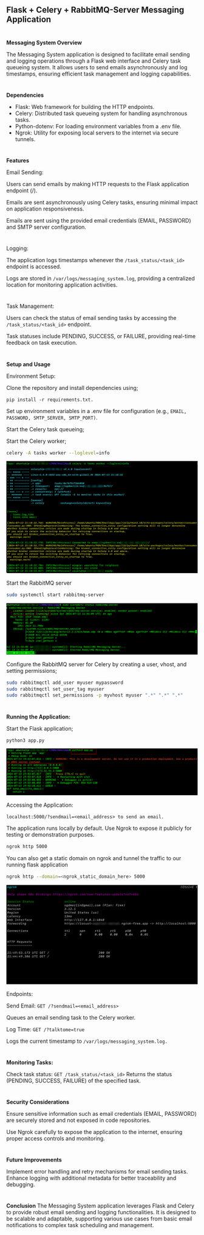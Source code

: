 ## Flask + Celery + RabbitMQ-Server Messaging Application

#

**Messaging System Overview**

The Messaging System application is designed to facilitate email sending and logging operations through a Flask web interface and Celery task queueing system. It allows users to send emails asynchronously and log timestamps, ensuring efficient task management and logging capabilities.

#

**Dependencies**

- Flask: Web framework for building the HTTP endpoints.
- Celery: Distributed task queueing system for handling asynchronous tasks.
- Python-dotenv: For loading environment variables from a .env file.
- Ngrok: Utility for exposing local servers to the internet via secure tunnels.

#

**Features**

Email Sending:

Users can send emails by making HTTP requests to the Flask application endpoint (/).

Emails are sent asynchronously using Celery tasks, ensuring minimal impact on application responsiveness.

Emails are sent using the provided email credentials (EMAIL, PASSWORD) and SMTP server configuration.

#

Logging:

The application logs timestamps whenever the `/task_status/<task_id>` endpoint is accessed.

Logs are stored in `/var/logs/messaging_system.log`, providing a centralized location for monitoring application activities.

#

Task Management:

Users can check the status of email sending tasks by accessing the `/task_status/<task_id>` endpoint.

Task statuses include PENDING, SUCCESS, or FAILURE, providing real-time feedback on task execution.

#

**Setup and Usage**

Environment Setup:

Clone the repository and install dependencies using;

```pthon
pip install -r requirements.txt.
```

Set up environment variables in a .env file for configuration (e.g., `EMAIL, PASSWORD, SMTP_SERVER, SMTP_PORT)`.

Start the Celery task queueing;

Start the Celery worker;

```sh
celery -A tasks worker --loglevel=info
```

![Alt text](image-1.png)

Start the RabbitMQ server

```sh
sudo systemctl start rabbitmq-server
```

![Alt text](image-2.png)

Configure the RabbitMQ server for Celery by creating a user, vhost, and setting permissions;

```sh
sudo rabbitmqctl add_user myuser mypassword
sudo rabbitmqctl set_user_tag myuser
sudo rabbitmqctl set_permissions -p myvhost myuser ".*" ".*" ".*"
```

#

**Running the Application:**

Start the Flask application;

```python
python3 app.py
```

![Alt text](image.png)

Accessing the Application:

```
localhost:5000/?sendmail=<email_address> to send an email.
```

The application runs locally by default. Use Ngrok to expose it publicly for testing or demonstration purposes.

```sh
ngrok http 5000
```

You can also get a static domain on ngrok and tunnel the traffic to our running flask application

```bash
ngrok http --domain=<ngrok_static_domain_here> 5000
```

![Alt text](image-4.png)

Endpoints:

Send Email: `GET /?sendmail=<email_address>`

Queues an email sending task to the Celery worker.

Log Time: `GET /?talktome=true`

Logs the current timestamp to `/var/logs/messaging_system.log.`

#

**Monitoring Tasks:**

Check task status: `GET /task_status/<task_id>`
Returns the status (PENDING, SUCCESS, FAILURE) of the specified task.

#

**Security Considerations**

Ensure sensitive information such as email credentials (EMAIL, PASSWORD) are securely stored and not exposed in code repositories.

Use Ngrok carefully to expose the application to the internet, ensuring proper access controls and monitoring.

#

**Future Improvements**

Implement error handling and retry mechanisms for email sending tasks.
Enhance logging with additional metadata for better traceability and debugging.

#

**Conclusion**
The Messaging System application leverages Flask and Celery to provide robust email sending and logging functionalities. It is designed to be scalable and adaptable, supporting various use cases from basic email notifications to complex task scheduling and management.
